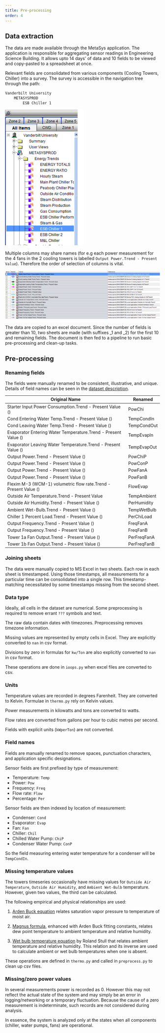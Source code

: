 ```yaml
---
title: Pre-processing
order: 4
---
```


## Data extraction

The data are made available through the MetaSys application. The application is responsible for aggregating sensor readings in Engineering Science Building. It allows upto 14 days' of data and 10 fields to be viewed and copy-pasted to a spreadsheet at once.

Relevant fields are consolidated from various components (Cooling Towers, Chiller) into a survey. The survey is accessible in the navigation tree through the path:

```
Vanderbilt University
    METASYSPROD
        ESB Chiller 1
```

![MetaSys navigation](img/4-metasys-path.png)

Multiple columns may share names (for e.g each power measurement for the 4 fans in the 2 cooling towers is labelled `Output Power.Trend - Present Value`). Therefore the order of selection of columns is vital.

![MetaSys Fields](img/4-metasys-fields.png)

The data are copied to an excel document. Since the number of fields is greater than 10, two sheets are made (with suffixes _1 and _2) for the first 10 and remaining fields. The document is then fed to a pipeline to run basic pre-processing and clean-up tasks.

## Pre-processing

### Renaming fields

The fields were manually renamed to be consistent, illustrative, and unique. Details of field names can be seen in the [dataset description](5-dataset.md).

| Original Name                                                    	| Renamed     	|
|------------------------------------------------------------------	|-------------	|
| Starter Input Power Consumption.Trend - Present Value ()         	| PowChi      	|
| Cond Entering Water Temp.Trend - Present Value ()                	| TempCondIn  	|
| Cond Leaving Water Temp.Trend - Present Value ()                 	| TempCondOut 	|
| Evaporator Entering Water Temperature.Trend - Present Value ()   	| TempEvapIn  	|
| Evaporator Leaving Water Temperature.Trend - Present Value ()    	| TempEvapOut 	|
| Output Power.Trend - Present Value ()                            	| PowChiP     	|
| Output Power.Trend - Present Value ()                            	| PowConP     	|
| Output Power.Trend - Present Value ()                            	| PowFanA     	|
| Output Power.Trend - Present Value ()                            	| PowFanB     	|
| Flexim M-3 (WCM-1) volumetric flow rate.Trend - Present Value () 	| FlowEvap    	|
| Outside Air Temperature.Trend - Present Value                    	| TempAmbient 	|
| Outside Air Humidity.Trend - Present Value ()                    	| PerHumidity 	|
| Ambient Wet-Bulb.Trend - Present Value ()                        	| TempWetBulb 	|
| Chiller 1 Percent Load.Trend - Present Value ()                  	| PerChiLoad  	|
| Output Frequency.Trend - Present Value ()                        	| FreqFanA    	|
| Output Frequency.Trend - Present Value ()                        	| FreqFanB    	|
| Tower 1a Fan Output.Trend - Present Value ()                     	| PerFreqFanA 	|
| Tower 1b Fan Output.Trend - Present Value ()                     	| PerFreqFanB 	|

### Joining sheets

The data were manually copied to MS Excel in two sheets. Each row in each sheet is timestamped. Using those timestamps, all measurements for a particular time can be consolidated into a single row. This timestamp-matching necessitated by some timestamps missing from the second sheet.

### Data type

Ideally, all cells in the dataset are numerical. Some preprocessing is required to remove errant `???` symbols and text.

The raw data contain dates with timezones. Preprocessing removes timezone information.

Missing values are represented by empty cells in Excel. They are explicitly converted to `nan` in csv format.

Divisions by zero in formulas for `kw/Ton` are also explicitly converted to `nan` in csv format.

These operations are done in `ioops.py` when excel files are converted to csv.

### Units

Temperature values are recorded in degrees Farenheit. They are converted to Kelvin. Formulae in `thermo.py` rely on Kelvin values.

Power measurements in kilowatts and tons are converted to watts.

Flow rates are converted from gallons per hour to cubic metres per second.

Fields with explicit units (`kWperTon`) are not converted.

### Field names

Fields are manually renamed to remove spaces, punctuation characters, and application specific designations.

Sensor fields are first prefixed by type of measurement:

* Temperature: `Temp`
* Power: `Pow`
* Frequency: `Freq`
* Flow rate: `Flow`
* Percentage: `Per`

Sensor fields are then indexed by location of measurement:

* Condenser: `Cond`
* Evaporator: `Evap`
* Fan: `Fan`
* Chiller: `Chil`
* Chilled Water Pump: `ChiP`
* Condenser Water Pump: `ConP`

So the field measuring entering water temperature for a condenser will be `TempCondIn`.

### Missing temperature values

The towers timeseries occasionally have missing values for `Outside Air Temperature`, `Outside Air Humidity`, and `Ambient Wet-Bulb` temperature. However, given two values, the third can be calculated.

The following empirical and physical relationships are used:

1. [Arden Buck equation][1] relates saturation vapor pressure to temperature of moist air.

2. [Magnus formula][2], enhanced with Arden Buck fitting constants, relates dew point temperature to ambient temperature and relative humidity.

3. [Wet bulb temperature equation][3] by Roland Stull that relates ambient temperature and relative humidity. This relation and its inverse are used to calculate ambient or wet bulb temperatures when one is absent.

These operations are defined in `thermo.py` and called in `preprocess.py` to clean up csv files.

### Missing/zero power values

In several measurements power is recorded as 0. However this may not reflect the actual state of the system and may simply be an error in logging/networking or a temporary fluctuation. Because the cause of a zero measurement is indeterminate, such records are not considered during analysis.

In essence, the system is analyzed only at the states when all components (chiller, water pumps, fans) are operational.

[1]: https://en.wikipedia.org/wiki/Arden_Buck_equation
[2]: https://en.wikipedia.org/wiki/Dew_point#Calculating_the_dew_point
[3]: https://journals.ametsoc.org/doi/pdf/10.1175/JAMC-D-11-0143.1
